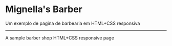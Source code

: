 # Mignella's Barber

Um exemplo de pagina de barbearia em HTML+CSS responsiva
__________________________________________

A sample barber shop HTML+CSS  responsive page 